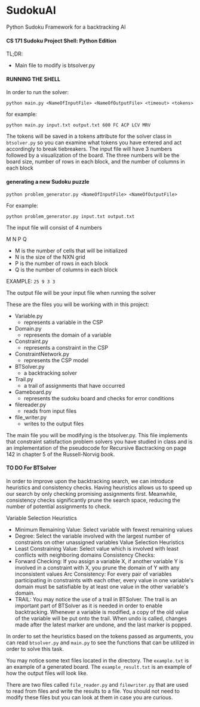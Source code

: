 # SudokuAI
Python Sudoku Framework for a backtracking AI



#### CS 171 Sudoku Project Shell: Python Edition

TL;DR:
  - Main file to modify is btsolver.py

#### RUNNING THE SHELL

In order to run the solver:
```
python main.py <NameOfInputFile> <NameOfOutputFile> <timeout> <tokens>
```
for example:
```
python main.py input.txt output.txt 600 FC ACP LCV MRV
```

The tokens will be saved in a tokens attribute for the solver class in `btsolver.py` so you can examine what tokens you have entered and act accordingly to break tiebreakers.
The input file will have 3 numbers followed by a visualization of the board.
The three numbers will be the board size, number of rows in each block, and the number of columns in each block

#### generating a new Sudoku puzzle

```
python problem_generator.py <NameOfInputFile> <NameOfOutputFile>
```

For example:
```
python problem_generator.py input.txt output.txt
```

The input file will consist of 4 numbers

M N P Q
  - M is the number of cells that will be initialized
  - N is the size of the NXN grid
  - P is the number of rows in each block
  - Q is the number of columns in each block

EXAMPLE: ```25 9 3 3```

The output file will be your input file when running the solver

These are the files you will be working with in this project:
  - Variable.py
    - represents a variable in the CSP
  - Domain.py
    - represents the domain of a variable
  - Constraint.py
    - represents a constraint in the CSP
  - ConstraintNetwork.py
    - represents the CSP model
  - BTSolver.py
    - a backtracking solver
  - Trail.py
    - a trail of assignments that have occurred
  - Gameboard.py    
    - represents the sudoku board and checks for error conditions
  - filereader.py   
    - reads from input files
  - file_writer.py  
    - writes to the output files

The main file you will be modifying is the btsolver.py. This file implements that constraint satisfaction problem solvers you have studied in class and is an implementation of the pseudocode for Recursive Bactracking on page 142 in chapter 5 of the Russell-Norvig book.


#### TO DO For BTSolver


In order to improve upon the backtracking search, we can introduce heuristics and consistency checks. Having heuristics allows us to speed up our search by only checking promising assignments first. Meanwhile, consistency checks significantly prune the search space, reducing the number of potential assignments to check.

Variable Selection Heuristics
  - Minimum Remaining Value: Select variable with fewest remaining values
  - Degree: Select the variable involved with the largest number of constraints on other unassigned variables
Value Selection Heuristics
  - Least Constraining Value: Select value which is involved with least conflicts with neighboring domains
Consistency Checks:
  - Forward Checking: If you assign a variable X, if another variable Y is involved in a constraint with X, you prune the domain of Y with any inconsistent values Arc Consistency: For every pair of variables participating in constraints with each other, every value in one variable's domain must be satisfiable by at least one value in the other variable's domain.
  - TRAIL: You may notice the use of a trail in BTSolver. The trail is an important part of BTSolver as it is needed in order to enable backtracking. Whenever a variable is modified, a copy of the old value of the variable will be put onto the trail. When undo is called, changes made after the latest marker are undone, and the last marker is popped.


In order to set the heuristics based on the tokens passed as arguments, you can read `btsolver.py` and `main.py` to see the functions that can be utilized in order to solve this task.

You may notice some text files located in the directory. The `example.txt` is an example of a generated board. The `example_result.txt` is an example of how the output files will look like.

There are two files called `file_reader.py` and `filewriter.py` that are used to read from files and write the results to a file. You should not need to modify these files but you can look at them in case you are curious.
